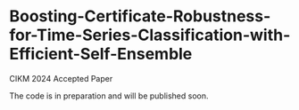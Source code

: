 # Boosting-Certificate-Robustness-for-Time-Series-Classification-with-Efficient-Self-Ensemble
CIKM 2024 Accepted Paper

The code is in preparation and will be published soon.
